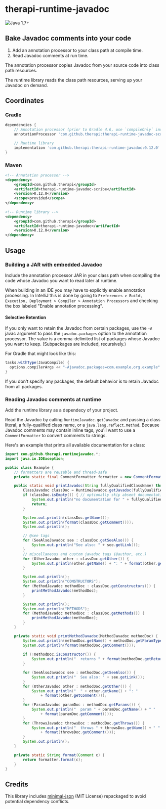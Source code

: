 # therapi-runtime-javadoc

![Java 1.7+](https://img.shields.io/badge/java-1.7+-lightgray.svg)


## Bake Javadoc comments into your code

1. Add an annotation processor to your class path at compile time.
2. Read Javadoc comments at run time.

The annotation processor copies Javadoc from your source code
into class path resources.

The runtime library reads the class path resources, serving up your
Javadoc on demand.


## Coordinates

### Gradle

```groovy
dependencies {
    // Annotation processor (prior to Gradle 4.6, use `compileOnly` instead)
    annotationProcessor 'com.github.therapi:therapi-runtime-javadoc-scribe:0.12.0'

    // Runtime library
    implementation 'com.github.therapi:therapi-runtime-javadoc:0.12.0'
}
```

### Maven

```xml
<!-- Annotation processor -->
<dependency>
    <groupId>com.github.therapi</groupId>
    <artifactId>therapi-runtime-javadoc-scribe</artifactId>
    <version>0.12.0</version>
    <scope>provided</scope>
</dependency>
    
<!-- Runtime library -->
<dependency>
    <groupId>com.github.therapi</groupId>
    <artifactId>therapi-runtime-javadoc</artifactId>
    <version>0.12.0</version>
</dependency>
```


## Usage

### Building a JAR with embedded Javadoc

Include the annotation processor JAR in your class path when compiling
the code whose Javadoc you want to read later at runtime. 

When building in an IDE you may have to explicitly enable annotation processing.
In IntelliJ this is done by going to 
`Preferences > Build, Execution, Deployment > Compiler > Annotation Processors`
and checking the box labeled "Enable annotation processing".


#### Selective Retention

If you only want to retain the Javadoc from certain packages, use the
`-A` javac argument to pass the `javadoc.packages` option to the annotation
processor. The value is a comma-delimited list of packages whose Javadoc
you want to keep. (Subpackages are included, recursively.)
    
For Gradle that might look like this:

```groovy
tasks.withType(JavaCompile) {            
  options.compilerArgs << "-Ajavadoc.packages=com.example,org.example"
}
```

If you don't specify any packages, the default behavior is to retain Javadoc
from all packages.


### Reading Javadoc comments at runtime

Add the runtime library as a dependecy of your project.

Read the Javadoc by calling `RuntimeJavadoc.getJavadoc` and passing a
class literal, a fully-qualified class name, or a `java.lang.reflect.Method`.
Because Javadoc comments may contain inline tags, you'll want to use a
`CommentFormatter` to convert comments to strings.

Here's an example that prints all available documentation for a class:

```java
import com.github.therapi.runtimejavadoc.*;
import java.io.IOException;

public class Example {
    // formatters are reusable and thread-safe
    private static final CommentFormatter formatter = new CommentFormatter();

    public static void printJavadoc(String fullyQualifiedClassName) throws IOException {
        ClassJavadoc classDoc = RuntimeJavadoc.getJavadoc(fullyQualifiedClassName);
        if (classDoc.isEmpty()) { // optionally skip absent documentation
            System.out.println("no documentation for " + fullyQualifiedClassName);
            return;
        }

        System.out.println(classDoc.getName());
        System.out.println(format(classDoc.getComment()));
        System.out.println();

        // @see tags
        for (SeeAlsoJavadoc see : classDoc.getSeeAlso()) {
            System.out.println("See also: " + see.getLink());
        }
        // miscellaneous and custom javadoc tags (@author, etc.)
        for (OtherJavadoc other : classDoc.getOther()) {
            System.out.println(other.getName() + ": " + format(other.getComment()));
        }

        System.out.println();
        System.out.println("CONSTRUCTORS");
        for (MethodJavadoc methodDoc : classDoc.getConstructors()) {
            printMethodJavadoc(methodDoc);
        }

        System.out.println();
        System.out.println("METHODS");
        for (MethodJavadoc methodDoc : classDoc.getMethods()) {
            printMethodJavadoc(methodDoc);
        }
    }

    private static void printMethodJavadoc(MethodJavadoc methodDoc) {
        System.out.println(methodDoc.getName() + methodDoc.getParamTypes());
        System.out.println(format(methodDoc.getComment()));
        
        if (!methodDoc.isConstructor()) {
            System.out.println("  returns " + format(methodDoc.getReturns()));
        }

        for (SeeAlsoJavadoc see : methodDoc.getSeeAlso()) {
            System.out.println("  See also: " + see.getLink());
        }
        for (OtherJavadoc other : methodDoc.getOther()) {
            System.out.println("  " + other.getName() + ": "
                + format(other.getComment()));
        }
        for (ParamJavadoc paramDoc : methodDoc.getParams()) {
            System.out.println("  param " + paramDoc.getName() + " "
                + format(paramDoc.getComment()));
        }
        for (ThrowsJavadoc throwsDoc : methodDoc.getThrows()) {
            System.out.println("  throws " + throwsDoc.getName() + " "
                + format(throwsDoc.getComment()));
        }
        System.out.println();
    }

    private static String format(Comment c) {
        return formatter.format(c);
    }
}
```

## Credits

This library includes [minimal-json](https://github.com/ralfstx/minimal-json)
(MIT License) repackaged to avoid potential dependency conflicts.
